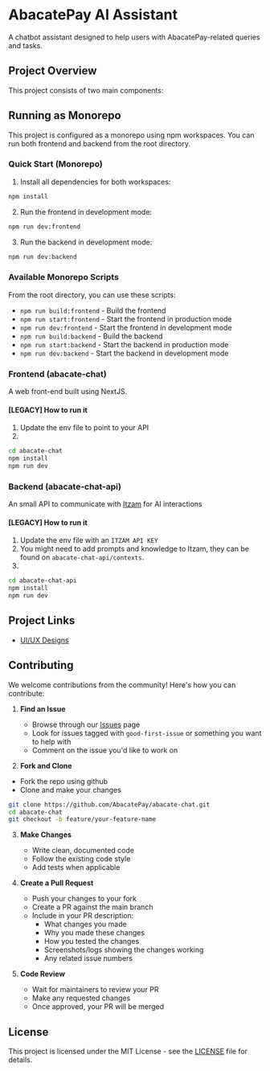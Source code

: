 # AbacatePay AI Assistant

A chatbot assistant designed to help users with AbacatePay-related queries and tasks.

## Project Overview

This project consists of two main components:

## Running as Monorepo

This project is configured as a monorepo using npm workspaces. You can run both frontend and backend from the root directory.

### Quick Start (Monorepo)

1. Install all dependencies for both workspaces:
```bash
npm install
```

2. Run the frontend in development mode:
```bash
npm run dev:frontend
```

3. Run the backend in development mode:
```bash
npm run dev:backend
```

### Available Monorepo Scripts

From the root directory, you can use these scripts:

- `npm run build:frontend` - Build the frontend
- `npm run start:frontend` - Start the frontend in production mode
- `npm run dev:frontend` - Start the frontend in development mode
- `npm run build:backend` - Build the backend
- `npm run start:backend` - Start the backend in production mode
- `npm run dev:backend` - Start the backend in development mode


### Frontend (abacate-chat)
A web front-end built using NextJS.

#### [LEGACY] How to run it 

1. Update the env file to point to your API
2. 
```bash
cd abacate-chat
npm install
npm run dev
```

### Backend (abacate-chat-api)
An small API to communicate with [Itzam](https://itz.am) for AI interactions

#### [LEGACY] How to run it 

1. Update the env file with an `ITZAM API KEY`
  1. You might need to add prompts and knowledge to Itzam, they can be found on `abacate-chat-api/contexts`.
2. 
```bash
cd abacate-chat-api
npm install
npm run dev
```



## Project Links

- [UI/UX Designs](https://www.figma.com/design/ZFYV2Sbv6w0FZ4TfYJbogm/ChatUI?node-id=39-18140&p=f&t=6FZ8k9L1iRl0561Y-0)

## Contributing

We welcome contributions from the community! Here's how you can contribute:

1. **Find an Issue**
   - Browse through our [Issues](https://github.com/AbacatePay/abacate-chat/issues) page
   - Look for issues tagged with `good-first-issue` or something you want to help with
   - Comment on the issue you'd like to work on

2. **Fork and Clone**
  - Fork the repo using github
  - Clone and make your changes
   ```bash
   git clone https://github.com/AbacatePay/abacate-chat.git
   cd abacate-chat
   git checkout -b feature/your-feature-name
   ```

3. **Make Changes**
   - Write clean, documented code
   - Follow the existing code style
   - Add tests when applicable

4. **Create a Pull Request**
   - Push your changes to your fork
   - Create a PR against the main branch
   - Include in your PR description:
     - What changes you made
     - Why you made these changes
     - How you tested the changes
     - Screenshots/logs showing the changes working
     - Any related issue numbers

5. **Code Review**
   - Wait for maintainers to review your PR
   - Make any requested changes
   - Once approved, your PR will be merged

## License

This project is licensed under the MIT License - see the [LICENSE](LICENSE) file for details.
